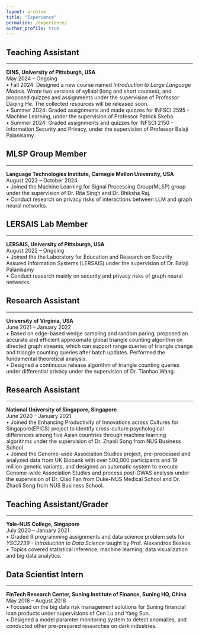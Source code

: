```yaml
---
layout: archive
title: "Experience"
permalink: /experience/
author_profile: true
---
```


## Teaching Assistant
------
__DINS, University of Pittsburgh, USA__  
May 2024 – Ongoing  
• Fall 2024: Designed a new course named _Introduction to Large Language Models_. Wrote two versions of syllabi (long and short courses), and proposed quizzes and assignments under the supervision of Professor Daqing He. The collected resources will be released soon.       
• Summer 2024: Graded assignments and made quizzes for INFSCI 2595 - Machine Learning, under the supervision of Professor Patrick Skeba.  
• Summer 2024: Graded assignments and quizzes for INFSCI 2150 - Information Security and Privacy, under the supervision of Professor Balaji Palanisamy.   


## MLSP Group Member
------
__Language Technologies Institute, Carnegie Mellon University, USA__  
August 2023 – October 2024  
• Joined the Machine Learning for Signal Processing Group(MLSP) group under the supervision of Dr. Rita Singh and Dr. Bhiksha Raj.   
• Conduct research on privacy risks of interactions between LLM and graph neural networks.   


## LERSAIS Lab Member
------
__LERSAIS, University of Pittsburgh, USA__  
August 2022 – Ongoing  
• Joined the the Laboratory for Education and Research on Security Assured Information Systems (LERSAIS) under the supervision of Dr. Balaji Palanisamy    
• Conduct research mainly on security and privacy risks of graph neural networks.   


## Research Assistant
------
__University of Virginia, USA__  
June 2021 – January 2022  
• Based on edge-based wedge sampling and random paring, proposed an accurate and efficient approximate global triangle counting algorithm on directed graph streams, which can support range queries of triangle change and triangle
counting queries after batch updates. Performed the fundamental theoretical analysis.   
• Designed a continuous release algorithm of triangle counting queries under differential privacy under the supervision of Dr. Tianhao Wang.   



## Research Assistant
------
__National University of Singapore, Singapore__  
June 2020 – January 2021  
• Joined the Enhancing Productivity of Innovations across Cultures for Singapore(EPICS) project to identify cross-culture psychological differences among five Asian countries through machine learning algorithms under the supervision of Dr. Zhaoli Song from NUS Business School.   
• Joined the Genome-wide Association Studies project, pre-processed and analyzed data from UK Biobank with over
500,000 participants and 19 million genetic variants, and designed an automatic system to execute Genome-wide Association Studies and process post-GWAS analysis under the supervision of Dr. Qiao Fan from Duke-NUS Medical School and Dr. Zhaoli Song from NUS Business School.    


## Teaching Assistant/Grader
------
__Yale-NUS College, Singapore__  
July 2020 – January 2021  
• Graded R programming assignments and data science problem sets for _YSC2239 - Introduction to Data Science_ taught by Prof. Alexandros Beskos.  
• Topics covered statistical inference, machine learning, data visualization and big data analytics.  


## Data Scientist Intern
------
__FinTech Research Center, Suning Institute of Finance, Suning HQ, China__  
May 2018 – August 2018  
• Focused on the big data risk management solutions for Suning financial loan products under supervisions of Cen Lu and Yang Sun.  
• Designed a model paramter monitoring system to detect anomalies, and conducted other pre-prepared researches on dark industries.  
